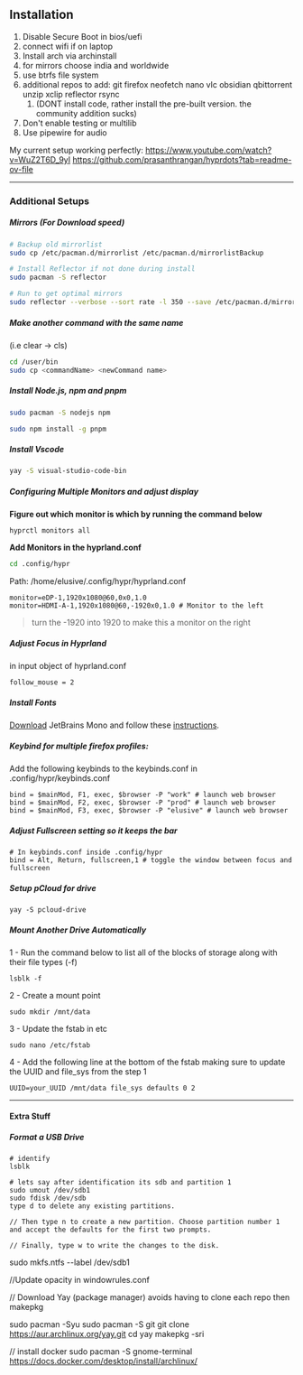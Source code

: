 ## Installation

1. Disable Secure Boot in bios/uefi
2. connect wifi if on laptop
3. Install arch via archinstall
4. for mirrors choose india and worldwide
5. use btrfs file system
6. additional repos to add: git firefox neofetch nano vlc obsidian qbittorrent unzip xclip reflector rsync
	1. (DONT install code, rather install the pre-built version. the community addition sucks)
7. Don't enable testing or multilib
8. Use pipewire for audio

My current setup working perfectly:
https://www.youtube.com/watch?v=WuZ2T6D_9yI
https://github.com/prasanthrangan/hyprdots?tab=readme-ov-file

---
### Additional Setups

##### Mirrors (For Download speed) 

```bash
# Backup old mirrorlist
sudo cp /etc/pacman.d/mirrorlist /etc/pacman.d/mirrorlistBackup

# Install Reflector if not done during install
sudo pacman -S reflector

# Run to get optimal mirrors
sudo reflector --verbose --sort rate -l 350 --save /etc/pacman.d/mirrorlist
```

##### Make another command with the same name
(i.e clear -> cls)
```bash
cd /user/bin
sudo cp <commandName> <newCommand name>
```

##### Install Node.js, npm and pnpm
```bash
sudo pacman -S nodejs npm

sudo npm install -g pnpm
```

##### Install Vscode
```bash
yay -S visual-studio-code-bin
```

##### Configuring Multiple Monitors and adjust display

**Figure out which monitor is which by running the command below**
```
hyprctl monitors all
```

**Add Monitors in the hyprland.conf**
```bash 
cd .config/hypr
```

Path: /home/elusive/.config/hypr/hyprland.conf

```config
monitor=eDP-1,1920x1080@60,0x0,1.0
monitor=HDMI-A-1,1920x1080@60,-1920x0,1.0 # Monitor to the left
```

> turn the -1920 into 1920 to make this a monitor on the right

##### Adjust Focus in Hyprland
in input object of hyprland.conf
```
follow_mouse = 2 
```

##### **Install Fonts**
[Download](https://www.jetbrains.com/lp/mono/) JetBrains Mono and follow these [instructions](https://www.jetbrains.com/lp/mono/#how-to-install).

##### **Keybind for multiple firefox profiles:**
Add the following keybinds to the keybinds.conf in .config/hypr/keybinds.conf
```
bind = $mainMod, F1, exec, $browser -P "work" # launch web browser
bind = $mainMod, F2, exec, $browser -P "prod" # launch web browser
bind = $mainMod, F3, exec, $browser -P "elusive" # launch web browser
```


##### **Adjust Fullscreen setting so it keeps the bar**
```
# In keybinds.conf inside .config/hypr
bind = Alt, Return, fullscreen,1 # toggle the window between focus and fullscreen
```

##### **Setup pCloud for drive**
```
yay -S pcloud-drive
```


##### **Mount Another Drive Automatically**
1 - Run the command below to list all of the blocks of storage along with their file types (-f)
```
lsblk -f
```

2 - Create  a mount point
```
sudo mkdir /mnt/data
```

3 - Update the fstab in etc
```
sudo nano /etc/fstab
```

4 - Add the following line at the bottom of the fstab making sure to update the UUID and file_sys from the step 1
```
UUID=your_UUID /mnt/data file_sys defaults 0 2
```

---
#### Extra Stuff
##### Format a USB Drive
```
# identify
lsblk 

# lets say after identification its sdb and partition 1
sudo umout /dev/sdb1
sudo fdisk /dev/sdb
type d to delete any existing partitions.

// Then type n to create a new partition. Choose partition number 1 and accept the defaults for the first two prompts.

// Finally, type w to write the changes to the disk.
```


sudo mkfs.ntfs --label <USBNAME> /dev/sdb1


//Update opacity in windowrules.conf



// Download Yay (package manager) avoids having to clone each repo then makepkg

sudo pacman -Syu
sudo pacman -S git
git clone https://aur.archlinux.org/yay.git
cd yay
makepkg -sri

// install docker
sudo pacman -S gnome-terminal
https://docs.docker.com/desktop/install/archlinux/
